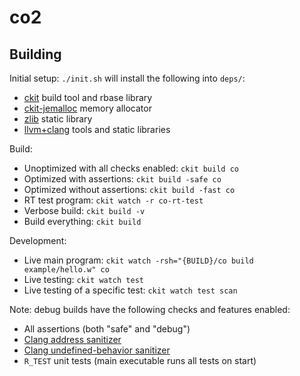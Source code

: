 # co2

## Building

Initial setup: `./init.sh` will install the following into `deps/`:
- [ckit](https://github.com/rsms/ckit) build tool and rbase library
- [ckit-jemalloc](https://github.com/rsms/ckit-jemalloc) memory allocator
- [zlib](https://zlib.net) static library
- [llvm+clang](https://llvm.org) tools and static libraries

Build:
- Unoptimized with all checks enabled: `ckit build co`
- Optimized with assertions:           `ckit build -safe co`
- Optimized without assertions:        `ckit build -fast co`
- RT test program:                     `ckit watch -r co-rt-test`
- Verbose build:                       `ckit build -v`
- Build everything:                    `ckit build`

Development:
- Live main program:               `ckit watch -rsh="{BUILD}/co build example/hello.w" co`
- Live testing:                    `ckit watch test`
- Live testing of a specific test: `ckit watch test scan`

Note: debug builds have the following checks and features enabled:
- All assertions (both "safe" and "debug")
- [Clang address sanitizer](https://clang.llvm.org/docs/AddressSanitizer.html)
- [Clang undefined-behavior sanitizer](https://clang.llvm.org/docs/UndefinedBehaviorSanitizer.html)
- `R_TEST` unit tests (main executable runs all tests on start)

